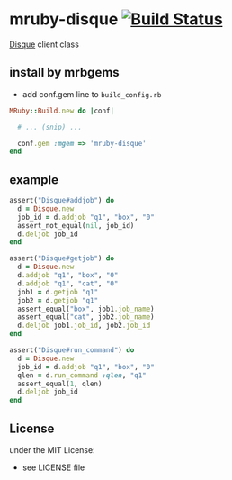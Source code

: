 # mruby-disque   [![Build Status](https://travis-ci.org/matsumoto-r/mruby-disque.png?branch=master)](https://travis-ci.org/matsumoto-r/mruby-disque)
[Disque](https://github.com/antirez/disque) client class

## install by mrbgems
- add conf.gem line to `build_config.rb`

```ruby
MRuby::Build.new do |conf|

  # ... (snip) ...

  conf.gem :mgem => 'mruby-disque'
end
```
## example
```ruby
assert("Disque#addjob") do
  d = Disque.new
  job_id = d.addjob "q1", "box", "0"
  assert_not_equal(nil, job_id)
  d.deljob job_id
end

assert("Disque#getjob") do
  d = Disque.new
  d.addjob "q1", "box", "0"
  d.addjob "q1", "cat", "0"
  job1 = d.getjob "q1"
  job2 = d.getjob "q1"
  assert_equal("box", job1.job_name)
  assert_equal("cat", job2.job_name)
  d.deljob job1.job_id, job2.job_id
end

assert("Disque#run_command") do
  d = Disque.new
  job_id = d.addjob "q1", "box", "0"
  qlen = d.run_command :qlen, "q1"
  assert_equal(1, qlen)
  d.deljob job_id
end
```

## License
under the MIT License:
- see LICENSE file
